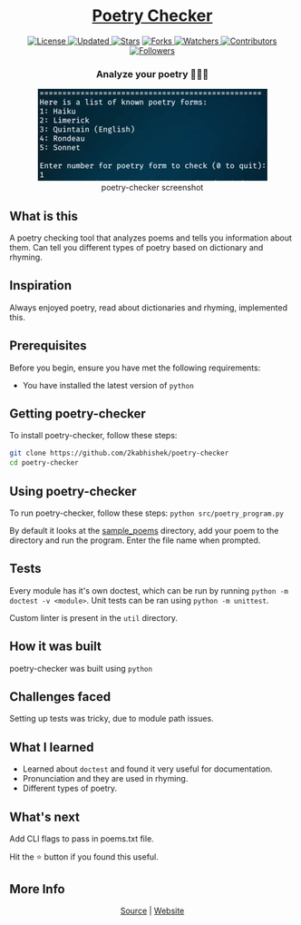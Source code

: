 <div align = "center">

<h1><a href="https://2kabhishek.github.io/poetry-checker">Poetry Checker</a></h1>

<a href="https://github.com/2KAbhishek/poetry-checker/blob/main/LICENSE">
<img alt="License" src="https://img.shields.io/github/license/2kabhishek/poetry-checker?style=plastic&color=white&label=License"> </a>

<a href="https://github.com/2KAbhishek/poetry-checker/pulse">
<img alt="Updated" src="https://img.shields.io/github/last-commit/2kabhishek/poetry-checker?style=plastic&color=e30724&label=Updated"> </a>

<a href="https://github.com/2KAbhishek/poetry-checker/stargazers">
<img alt="Stars" src="https://img.shields.io/github/stars/2kabhishek/poetry-checker?style=plastic&color=00d451&label=Stars"></a>

<a href="https://github.com/2KAbhishek/poetry-checker/network/members">
<img alt="Forks" src="https://img.shields.io/github/forks/2kabhishek/poetry-checker?style=plastic&color=1688f0&label=Forks"> </a>

<a href="https://github.com/2KAbhishek/poetry-checker/watchers">
<img alt="Watchers" src="https://img.shields.io/github/watchers/2kabhishek/poetry-checker?style=plastic&color=ff5500&label=Watchers"> </a>

<a href="https://github.com/2KAbhishek/poetry-checker/graphs/contributors">
<img alt="Contributors" src="https://img.shields.io/github/contributors/2kabhishek/poetry-checker?style=plastic&color=f0f&label=Contributors"> </a>

<a href="https://github.com/2KAbhishek?tab=followers">
<img alt="Followers" src="https://img.shields.io/github/followers/2kabhishek?color=222&style=plastic&label=Followers"> </a>

<h3>Analyze your poetry ✍🏻📃</h3>

<figure>
  <img src= "images/screenshot.jpg" alt="poetry-checker Demo">
  <br/>
  <figcaption>poetry-checker screenshot</figcaption>
</figure>

</div>

## What is this

A poetry checking tool that analyzes poems and tells you information about them.
Can tell you different types of poetry based on dictionary and rhyming.

## Inspiration

Always enjoyed poetry, read about dictionaries and rhyming, implemented this.

## Prerequisites

Before you begin, ensure you have met the following requirements:

- You have installed the latest version of `python`

## Getting poetry-checker

To install poetry-checker, follow these steps:

```bash
git clone https://github.com/2kabhishek/poetry-checker
cd poetry-checker
```

## Using poetry-checker

To run poetry-checker, follow these steps: `python src/poetry_program.py`

By default it looks at the [sample_poems](./data/sample_poems/) directory, add your poem to the directory and run the program.
Enter the file name when prompted.

## Tests

Every module has it's own doctest, which can be run by running `python -m doctest -v <module>`.
Unit tests can be ran using `python -m unittest`.

Custom linter is present in the `util` directory.

## How it was built

poetry-checker was built using `python`

## Challenges faced

Setting up tests was tricky, due to module path issues.

## What I learned

- Learned about `doctest` and found it very useful for documentation.
- Pronunciation and they are used in rhyming.
- Different types of poetry.

## What's next

Add CLI flags to pass in poems.txt file.

Hit the ⭐ button if you found this useful.

## More Info

<div align="center">

<a href="https://github.com/2KAbhishek/poetry-checker">Source</a> | <a href="https://2kabhishek.github.io/poetry-checker">Website</a>

</div>
